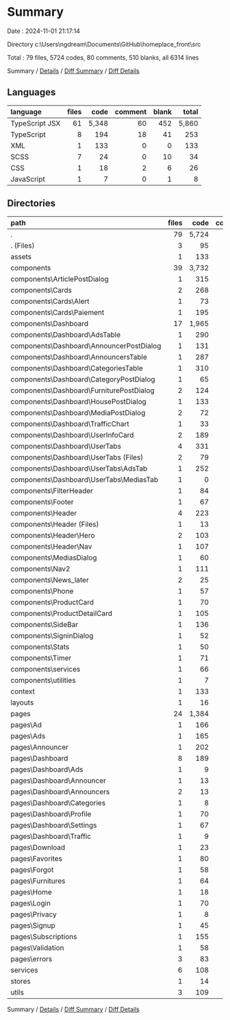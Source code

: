 # Summary

Date : 2024-11-01 21:17:14

Directory c:\\Users\\ngdream\\Documents\\GitHub\\homeplace_front\\src

Total : 79 files,  5724 codes, 80 comments, 510 blanks, all 6314 lines

Summary / [Details](details.md) / [Diff Summary](diff.md) / [Diff Details](diff-details.md)

## Languages
| language | files | code | comment | blank | total |
| :--- | ---: | ---: | ---: | ---: | ---: |
| TypeScript JSX | 61 | 5,348 | 60 | 452 | 5,860 |
| TypeScript | 8 | 194 | 18 | 41 | 253 |
| XML | 1 | 133 | 0 | 0 | 133 |
| SCSS | 7 | 24 | 0 | 10 | 34 |
| CSS | 1 | 18 | 2 | 6 | 26 |
| JavaScript | 1 | 7 | 0 | 1 | 8 |

## Directories
| path | files | code | comment | blank | total |
| :--- | ---: | ---: | ---: | ---: | ---: |
| . | 79 | 5,724 | 80 | 510 | 6,314 |
| . (Files) | 3 | 95 | 2 | 16 | 113 |
| assets | 1 | 133 | 0 | 0 | 133 |
| components | 39 | 3,732 | 27 | 251 | 4,010 |
| components\\ArticlePostDialog | 1 | 315 | 1 | 10 | 326 |
| components\\Cards | 2 | 268 | 2 | 18 | 288 |
| components\\Cards\\Alert | 1 | 73 | 1 | 8 | 82 |
| components\\Cards\\Paiement | 1 | 195 | 1 | 10 | 206 |
| components\\Dashboard | 17 | 1,965 | 1 | 121 | 2,087 |
| components\\Dashboard\\AdsTable | 1 | 290 | 0 | 11 | 301 |
| components\\Dashboard\\AnnouncerPostDialog | 1 | 131 | 0 | 6 | 137 |
| components\\Dashboard\\AnnouncersTable | 1 | 287 | 0 | 13 | 300 |
| components\\Dashboard\\CategoriesTable | 1 | 310 | 0 | 14 | 324 |
| components\\Dashboard\\CategoryPostDialog | 1 | 65 | 0 | 5 | 70 |
| components\\Dashboard\\FurniturePostDialog | 2 | 124 | 0 | 22 | 146 |
| components\\Dashboard\\HousePostDialog | 1 | 133 | 0 | 9 | 142 |
| components\\Dashboard\\MediaPostDialog | 2 | 72 | 0 | 12 | 84 |
| components\\Dashboard\\TrafficChart | 1 | 33 | 0 | 1 | 34 |
| components\\Dashboard\\UserInfoCard | 2 | 189 | 1 | 10 | 200 |
| components\\Dashboard\\UserTabs | 4 | 331 | 0 | 18 | 349 |
| components\\Dashboard\\UserTabs (Files) | 2 | 79 | 0 | 8 | 87 |
| components\\Dashboard\\UserTabs\\AdsTab | 1 | 252 | 0 | 9 | 261 |
| components\\Dashboard\\UserTabs\\MediasTab | 1 | 0 | 0 | 1 | 1 |
| components\\FilterHeader | 1 | 84 | 0 | 5 | 89 |
| components\\Footer | 1 | 67 | 0 | 3 | 70 |
| components\\Header | 4 | 223 | 6 | 28 | 257 |
| components\\Header (Files) | 1 | 13 | 0 | 3 | 16 |
| components\\Header\\Hero | 2 | 103 | 1 | 11 | 115 |
| components\\Header\\Nav | 1 | 107 | 5 | 14 | 126 |
| components\\MediasDialog | 1 | 60 | 1 | 5 | 66 |
| components\\Nav2 | 1 | 111 | 14 | 5 | 130 |
| components\\News_later | 2 | 25 | 0 | 2 | 27 |
| components\\Phone | 1 | 57 | 2 | 6 | 65 |
| components\\ProductCard | 1 | 70 | 0 | 7 | 77 |
| components\\ProductDetailCard | 1 | 105 | 0 | 6 | 111 |
| components\\SideBar | 1 | 136 | 0 | 13 | 149 |
| components\\SigninDialog | 1 | 52 | 0 | 2 | 54 |
| components\\Stats | 1 | 50 | 0 | 5 | 55 |
| components\\Timer | 1 | 71 | 0 | 9 | 80 |
| components\\services | 1 | 66 | 0 | 5 | 71 |
| components\\utilities | 1 | 7 | 0 | 1 | 8 |
| context | 1 | 133 | 1 | 16 | 150 |
| layouts | 1 | 16 | 1 | 4 | 21 |
| pages | 24 | 1,384 | 30 | 169 | 1,583 |
| pages\\Ad | 1 | 166 | 10 | 19 | 195 |
| pages\\Ads | 1 | 165 | 4 | 19 | 188 |
| pages\\Announcer | 1 | 202 | 4 | 14 | 220 |
| pages\\Dashboard | 8 | 189 | 0 | 29 | 218 |
| pages\\Dashboard\\Ads | 1 | 9 | 0 | 5 | 14 |
| pages\\Dashboard\\Announcer | 1 | 13 | 0 | 2 | 15 |
| pages\\Dashboard\\Announcers | 2 | 13 | 0 | 5 | 18 |
| pages\\Dashboard\\Categories | 1 | 8 | 0 | 8 | 16 |
| pages\\Dashboard\\Profile | 1 | 70 | 0 | 3 | 73 |
| pages\\Dashboard\\Settings | 1 | 67 | 0 | 5 | 72 |
| pages\\Dashboard\\Traffic | 1 | 9 | 0 | 1 | 10 |
| pages\\Download | 1 | 23 | 0 | 2 | 25 |
| pages\\Favorites | 1 | 80 | 0 | 10 | 90 |
| pages\\Forgot | 1 | 58 | 1 | 6 | 65 |
| pages\\Furnitures | 1 | 64 | 10 | 12 | 86 |
| pages\\Home | 1 | 18 | 0 | 3 | 21 |
| pages\\Login | 1 | 70 | 0 | 12 | 82 |
| pages\\Privacy | 1 | 8 | 0 | 4 | 12 |
| pages\\Signup | 1 | 45 | 0 | 15 | 60 |
| pages\\Subscriptions | 1 | 155 | 0 | 8 | 163 |
| pages\\Validation | 1 | 58 | 1 | 6 | 65 |
| pages\\errors | 3 | 83 | 0 | 10 | 93 |
| services | 6 | 108 | 12 | 27 | 147 |
| stores | 1 | 14 | 2 | 4 | 20 |
| utils | 3 | 109 | 5 | 23 | 137 |

Summary / [Details](details.md) / [Diff Summary](diff.md) / [Diff Details](diff-details.md)
